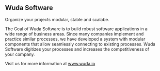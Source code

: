 ## Wuda Software
Organize your projects modular, stable and scalabe.

The Goal of Wuda Software is to build robust software applications in a wide range of business areas.
Since many companies implement and practice similar processes, we have developed a system with modular components
that allow seamlessly connecting to existing processes. Wuda Software digitizes your processes and increases
the competitiveness of your company. 

Visit us for more information at www.wuda.io
